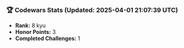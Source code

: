 ### 🏆 Codewars Stats (Updated: 2025-04-01 21:07:39 UTC)

- **Rank:** 8 kyu
- **Honor Points:** 3
- **Completed Challenges:** 1
